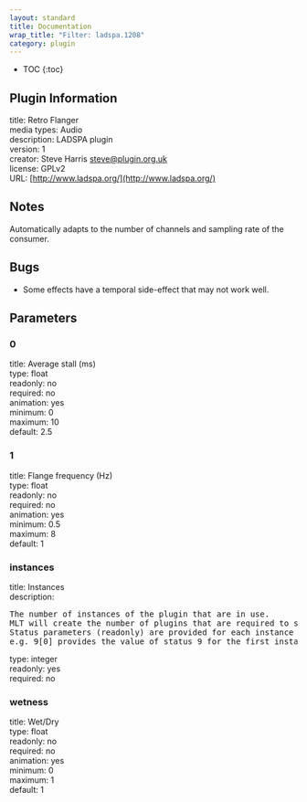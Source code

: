 ```yaml
---
layout: standard
title: Documentation
wrap_title: "Filter: ladspa.1208"
category: plugin
---
```

* TOC
{:toc}

## Plugin Information

title: Retro Flanger  
media types:
Audio  
description: LADSPA plugin  
version: 1  
creator: Steve Harris <steve@plugin.org.uk>  
license: GPLv2  
URL: [http://www.ladspa.org/](http://www.ladspa.org/)  

## Notes

Automatically adapts to the number of channels and sampling rate of the consumer.

## Bugs

* Some effects have a temporal side-effect that may not work well.


## Parameters

### 0

title: Average stall (ms)    
type: float  
readonly: no  
required: no  
animation: yes  
minimum: 0  
maximum: 10  
default: 2.5  

### 1

title: Flange frequency (Hz)    
type: float  
readonly: no  
required: no  
animation: yes  
minimum: 0.5  
maximum: 8  
default: 1  

### instances

title: Instances    
description:
<pre>
The number of instances of the plugin that are in use.
MLT will create the number of plugins that are required to support the number of audio channels.
Status parameters (readonly) are provided for each instance and are accessed by specifying the instance number after the identifier (starting at zero).
e.g. 9[0] provides the value of status 9 for the first instance.
</pre>
type: integer  
readonly: yes  
required: no  

### wetness

title: Wet/Dry    
type: float  
readonly: no  
required: no  
animation: yes  
minimum: 0  
maximum: 1  
default: 1  

